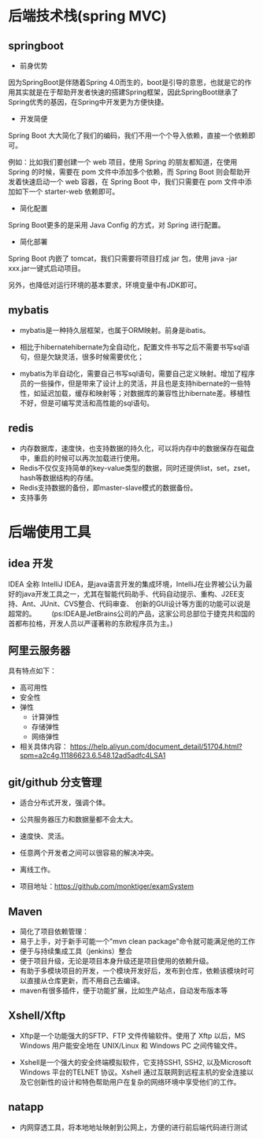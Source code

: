 # 后端技术栈(spring MVC)

## springboot
  - 前身优势
  
  因为SpringBoot是伴随着Spring 4.0而生的，boot是引导的意思，也就是它的作用其实就是在于帮助开发者快速的搭建Spring框架，因此SpringBoot继承了Spring优秀的基因，在Spring中开发更为方便快捷。
  - 开发简便

Spring Boot 大大简化了我们的编码，我们不用一个个导入依赖，直接一个依赖即可。

例如：比如我们要创建一个 web 项目，使用 Spring 的朋友都知道，在使用 Spring 的时候，需要在 pom 文件中添加多个依赖，而 Spring Boot 则会帮助开发着快速启动一个 web 容器，在 Spring Boot 中，我们只需要在 pom 文件中添加如下一个 starter-web 依赖即可。

   - 简化配置
  
Spring Boot更多的是采用 Java Config 的方式，对 Spring 进行配置。

   - 简化部署
  
Spring Boot 内嵌了 tomcat，我们只需要将项目打成 jar 包，使用 java -jar xxx.jar一键式启动项目。

另外，也降低对运行环境的基本要求，环境变量中有JDK即可。

## mybatis

- mybatis是一种持久层框架，也属于ORM映射。前身是ibatis。
    
- 相比于hibernatehibernate为全自动化，配置文件书写之后不需要书写sql语句，但是欠缺灵活，很多时候需要优化；

- mybatis为半自动化，需要自己书写sql语句，需要自己定义映射。增加了程序员的一些操作，但是带来了设计上的灵活，并且也是支持hibernate的一些特性，如延迟加载，缓存和映射等；对数据库的兼容性比hibernate差。移植性不好，但是可编写灵活和高性能的sql语句。


## redis

- 内存数据库，速度快，也支持数据的持久化，可以将内存中的数据保存在磁盘中，重启的时候可以再次加载进行使用。
- Redis不仅仅支持简单的key-value类型的数据，同时还提供list，set，zset，hash等数据结构的存储。
- Redis支持数据的备份，即master-slave模式的数据备份。
- 支持事务

# 后端使用工具
## idea 开发
  IDEA 全称 IntelliJ IDEA，是java语言开发的集成环境，IntelliJ在业界被公认为最好的java开发工具之一，尤其在智能代码助手、代码自动提示、重构、J2EE支持、Ant、JUnit、CVS整合、代码审查、 创新的GUI设计等方面的功能可以说是超常的。
　　(ps:IDEA是JetBrains公司的产品，这家公司总部位于捷克共和国的首都布拉格，开发人员以严谨著称的东欧程序员为主。)

## 阿里云服务器

  具有特点如下：
- 高可用性
- 安全性
- 弹性
  - 计算弹性
  - 存储弹性
  - 网络弹性
- 相关具体内容： https://help.aliyun.com/document_detail/51704.html?spm=a2c4g.11186623.6.548.12ad5adfc4LSA1

## git/github 分支管理

- 适合分布式开发，强调个体。
- 公共服务器压力和数据量都不会太大。
- 速度快、灵活。
- 任意两个开发者之间可以很容易的解决冲突。
- 离线工作。

- 项目地址：https://github.com/monktiger/examSystem 

## Maven

- 简化了项目依赖管理：
- 易于上手，对于新手可能一个"mvn clean package"命令就可能满足他的工作
- 便于与持续集成工具（jenkins）整合
- 便于项目升级，无论是项目本身升级还是项目使用的依赖升级。
- 有助于多模块项目的开发，一个模块开发好后，发布到仓库，依赖该模块时可以直接从仓库更新，而不用自己去编译。
- maven有很多插件，便于功能扩展，比如生产站点，自动发布版本等

## Xshell/Xftp

- Xftp是一个功能强大的SFTP、FTP 文件传输软件。使用了 Xftp 以后，MS Windows 用户能安全地在 UNIX/Linux 和 Windows PC 之间传输文件。

- Xshell是一个强大的安全终端模拟软件，它支持SSH1, SSH2, 以及Microsoft Windows 平台的TELNET 协议。Xshell 通过互联网到远程主机的安全连接以及它创新性的设计和特色帮助用户在复杂的网络环境中享受他们的工作。

## natapp

- 内网穿透工具，将本地地址映射到公网上，方便的进行前后端代码进行测试